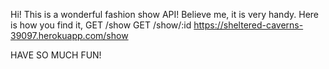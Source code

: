Hi!
This is a wonderful fashion show API!
Believe me, it is very handy.
Here is how you find it,
GET /show
GET /show/:id
https://sheltered-caverns-39097.herokuapp.com/show

HAVE SO MUCH FUN!
